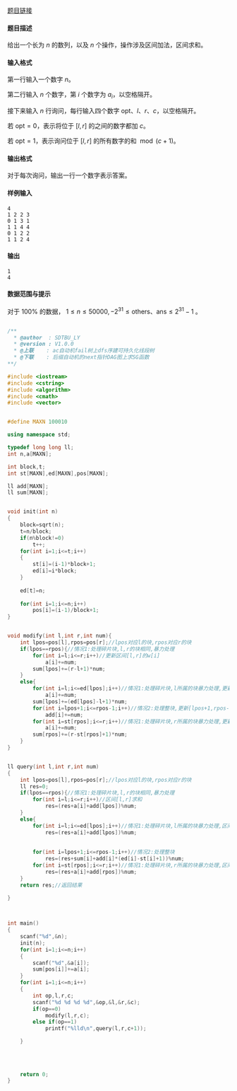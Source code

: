 [题目链接](https://loj.ac/p/6280) 

#### 题目描述

给出一个长为 $n$ 的数列，以及 $n$ 个操作，操作涉及区间加法，区间求和。

#### 输入格式

第一行输入一个数字 $n$。

第二行输入 $n$ 个数字，第 $i$ 个数字为 $a_i$，以空格隔开。

接下来输入 $n$ 行询问，每行输入四个数字 $\mathrm{opt}、l、r、c$，以空格隔开。

若 $\mathrm{opt} = 0$，表示将位于 $[l, r]$ 的之间的数字都加 $c$。

若 $\mathrm{opt} = 1$，表示询问位于 $[l, r]$ 的所有数字的和 $\bmod (c+1)$。

#### 输出格式

对于每次询问，输出一行一个数字表示答案。

#### 样例输入

```
4
1 2 2 3
0 1 3 1
1 1 4 4
0 1 2 2
1 1 2 4

```

#### 输出

```
1
4

```

#### 数据范围与提示

对于 $100\%$ 的数据， $1 \leq n \leq 50000, -2^{31} \leq \mathrm{others}、 \mathrm{ans} \leq 2^{31}-1$ 。


```cpp

/**
  * @author  : SDTBU_LY
  * @version : V1.0.0
  * @上联    : ac自动机fail树上dfs序建可持久化线段树
  * @下联    : 后缀自动机的next指针DAG图上求SG函数
**/

#include <iostream>
#include <cstring>
#include <algorithm>
#include <cmath>
#include <vector>


#define MAXN 100010

using namespace std;

typedef long long ll;
int n,a[MAXN];

int block,t;
int st[MAXN],ed[MAXN],pos[MAXN];

ll add[MAXN];
ll sum[MAXN];


void init(int n)
{
    block=sqrt(n);
    t=n/block;
    if(n%block!=0)
        t++;    
    for(int i=1;i<=t;i++)
    {
        st[i]=(i-1)*block+1;
        ed[i]=i*block;
    }
    
    ed[t]=n;
    
    for(int i=1;i<=n;i++)
        pos[i]=(i-1)/block+1;
}


void modify(int l,int r,int num){
    int lpos=pos[l],rpos=pos[r];//lpos对应l的块,rpos对应r的块
    if(lpos==rpos){//情况1:处理碎片块,l,r的块相同,暴力处理
        for(int i=l;i<=r;i++)//更新区间[l,r]的w[i]
            a[i]+=num;
        sum[lpos]+=(r-l+1)*num;
    }
    else{
        for(int i=l;i<=ed[lpos];i++)//情况1:处理碎片块,l所属的块暴力处理,更新[l,ed[lpos]]块的w[i]
            a[i]+=num;
        sum[lpos]+=(ed[lpos]-l+1)*num;
        for(int i=lpos+1;i<=rpos-1;i++)//情况2:处理整块,更新[lpos+1,rpos-1]整块的add
            add[i]+=num;
        for(int i=st[rpos];i<=r;i++)//情况1:处理碎片块,r所属的块暴力处理,更新[st[rpos],r]块的w[i]
            a[i]+=num;
        sum[rpos]+=(r-st[rpos]+1)*num;
    }
}


ll query(int l,int r,int num)
{
    int lpos=pos[l],rpos=pos[r];//lpos对应l的块,rpos对应r的块
    ll res=0;
    if(lpos==rpos){//情况1:处理碎片块,l,r的块相同,暴力处理
        for(int i=l;i<=r;i++)//区间[l,r]求和
            res=(res+a[i]+add[lpos])%num;
    }
    else{
        for(int i=l;i<=ed[lpos];i++)//情况1:处理碎片块,l所属的块暴力处理,区间[l,ed[lpos]]求和
            res=(res+a[i]+add[lpos])%num;
       
        
        for(int i=lpos+1;i<=rpos-1;i++)//情况2:处理整块
            res=(res+sum[i]+add[i]*(ed[i]-st[i]+1))%num;
        for(int i=st[rpos];i<=r;i++)//情况1:处理碎片块,r所属的块暴力处理,区间[st[rpos],r]求和
            res=(res+a[i]+add[rpos])%num;
    }
    return res;//返回结果
    
}



int main()
{
    scanf("%d",&n);
    init(n);
    for(int i=1;i<=n;i++)
    {
        scanf("%d",&a[i]);
        sum[pos[i]]+=a[i];
    }
    for(int i=1;i<=n;i++)
    {
        int op,l,r,c;
        scanf("%d %d %d %d",&op,&l,&r,&c);
        if(op==0)
            modify(l,r,c);
        else if(op==1)
            printf("%lld\n",query(l,r,c+1));

    }
        
    
    
    
    return 0;
}

```
